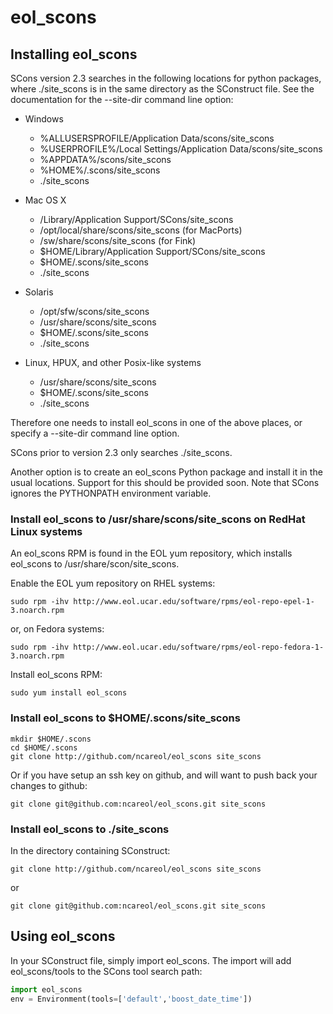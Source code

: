 # eol_scons

## Installing eol_scons

SCons version 2.3 searches in the following locations for python packages, where ./site_scons is in the same directory as the SConstruct file. See the documentation for the --site-dir command line option:

* Windows
   * %ALLUSERSPROFILE/Application Data/scons/site_scons
   * %USERPROFILE%/Local Settings/Application Data/scons/site_scons
   * %APPDATA%/scons/site_scons
   * %HOME%/.scons/site_scons
   * ./site_scons

* Mac OS X
   * /Library/Application Support/SCons/site_scons
   * /opt/local/share/scons/site_scons (for MacPorts)
   * /sw/share/scons/site_scons (for Fink)
   * $HOME/Library/Application Support/SCons/site_scons
   * $HOME/.scons/site_scons
   * ./site_scons

* Solaris
   * /opt/sfw/scons/site_scons
   * /usr/share/scons/site_scons
   * $HOME/.scons/site_scons
   * ./site_scons

* Linux, HPUX, and other Posix-like systems
   * /usr/share/scons/site_scons
   * $HOME/.scons/site_scons
   * ./site_scons

Therefore one needs to install eol_scons in one of the above places, or specify a --site-dir command line option.

SCons prior to version 2.3 only searches ./site_scons.

Another option is to create an eol_scons Python package and install it in the usual locations. Support for this should be provided soon. Note that SCons ignores the PYTHONPATH environment variable.

### Install eol_scons to /usr/share/scons/site_scons on RedHat Linux systems
An eol_scons RPM is found in the EOL yum repository, which installs eol_scons to /usr/share/scon/site_scons.

Enable the EOL yum repository on RHEL systems:
```shell
sudo rpm -ihv http://www.eol.ucar.edu/software/rpms/eol-repo-epel-1-3.noarch.rpm
```
  
or, on Fedora systems:
```shell
sudo rpm -ihv http://www.eol.ucar.edu/software/rpms/eol-repo-fedora-1-3.noarch.rpm
```

Install eol_scons RPM:
```shell
sudo yum install eol_scons
```

### Install eol_scons to $HOME/.scons/site_scons
```shell
mkdir $HOME/.scons
cd $HOME/.scons
git clone http://github.com/ncareol/eol_scons site_scons
```

Or if you have setup an ssh key on github, and will want to push back your changes to github:
```shell
git clone git@github.com:ncareol/eol_scons.git site_scons
```

### Install eol_scons to ./site_scons
In the directory containing SConstruct:
```shell
git clone http://github.com/ncareol/eol_scons site_scons
```
or
```shell
git clone git@github.com:ncareol/eol_scons.git site_scons
```

## Using eol_scons
In your SConstruct file, simply import eol_scons. The import will add eol_scons/tools to the SCons tool search path:
```python
import eol_scons
env = Environment(tools=['default','boost_date_time'])
```

